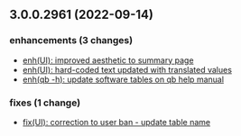 ## 3.0.0.2961 (2022-09-14)

### enhancements (3 changes)

- [enh(UI): improved aesthetic to summary page](QuickBox/development/v3-development@715b788771d0837c55cd1055754b9642b49a233e)
- [enh(UI): hard-coded text updated with translated values](QuickBox/development/v3-development@7e84c9750aef105e0014005fa7baeac9752fc5a8)
- [enh(qb -h): update software tables on qb help manual](QuickBox/development/v3-development@48482f2093b8d4a3db5df6eac0d0c6a6d518e1bd)

### fixes (1 change)

- [fix(UI): correction to user ban - update table name](QuickBox/development/v3-development@1f85e43329a42cd4c28cdda71b5d81620f4ec251)
